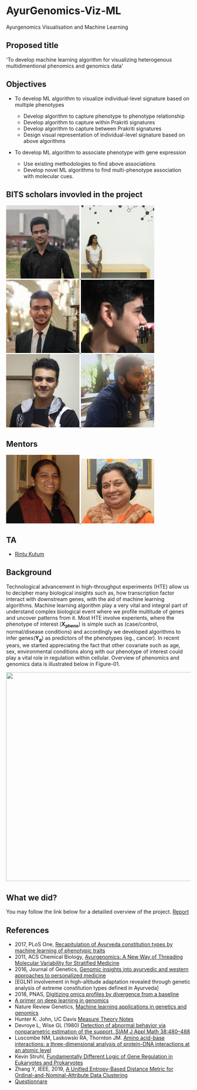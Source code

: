 # AyurGenomics-Viz-ML
Ayurgenomics Visualisation and Machine Learning

## Proposed title

'To develop machine learning algorithm for visualizing heterogenous multidimentional 
phenomics and genomics data'

## Objectives
- To develop ML algorithm to visualize individual-level signature based on multiple phenotypes
	- Develop algorithm to capture phenotype to phenotype relationship
	- Develop algorithm to capture within Prakriti signatures
	- Develop algorithm to capture between Prakriti signatures
	- Design visual representation of individual-level signature based on above algorithms 
	
- To develop ML algorithm to associate phenotype with gene expression 
	- Use existing methodologies to find above associations
	- Develop novel ML algorithms to find multi-phenotype association with molecular cues.

## BITS scholars invovled in the project

<p float="left">
  <a href="https://github.com/Rohit2706">
	<img src="images/rohit-jain.jpeg" title="Rohit Jain" width="200" />
  </a>
  <a href="https://github.com/ishitamed19">
	<img src="images/ishita-mediratta.jpeg" title="Ishita Mediratta" width="200" /> 
  </a>
  <a href="https://github.com/bhatiakartik10">
	<img src="images/kartik.jpeg" title="Kartik Bhatia" width="200" /> 
  </a>
  <a href="https://github.com/ahsanabbas123">
	<img src="images/ahsan.png" title="Syed Ahsan Abbas" width="200" /> 
  </a>
  <a href="https://github.com/Nishchit1404">
	<img src="images/nishchit.jpeg" title="Nishchit Soni" width="200" /> 
  </a>
  <a href="https://github.com/anmolagarwal04">
	<img src="images/anmol.jpeg" title="Anmol Agarwal" width="200" /> 
  </a>
</p>

## Mentors
<a href="https://www.igib.res.in/?q=bhavnaprasher">
	<img src="images/bhavana.jpg" title="Dr Bhavana Prasher" width="200" /> 
</a>

<a href="https://www.igib.res.in/?q=mitalimukerji">
	<img src="images/mitali.gif" title="Dr Mitali Mukerji" width="200" /> 
</a>

## TA
- [Rintu Kutum](https://github.com/rintukutum)

## Background
Technological advancement in high-throughput experiments (HTE) allow us to decipher 
many biological insights such as, how transcription factor interact with downstream 
genes, with the aid of machine learning algorithms. Machine learning algorithm play a very
vital and integral part of understand complex biological event where we profile
multitude of genes and uncover patterns from it. Most HTE involve experients, where
the phenotype of interest (<strong>X<sub>pheno</sub></strong>) is simple such as (case/control, normal/disease conditions)
and accordingly we developed algorithms to infer genes(<strong>Y<sub>g</sub></strong>) as predictors of the phenotypes (eg., cancer).
In recent years, we started appreciating the fact that other covariate such as
age, sex, environmental conditions along with our phenotype of interest could
play a vital role in regulation within cellular. Overview of phenomics and genomics data is illustrated below in Figure-01.

<img src="https://github.com/rintukutum/AyurGenomics-Viz-ML/blob/master/images/overview.png" width="712" height="570">

## What we did?
You may follow the link below for a detaiiled overview of the project.
[Report]()
## References
- 2017, PLoS One, [Recapitulation of Ayurveda constitution types by machine learning of phenotypic traits](https://doi.org/10.1371/journal.pone.0185380)
- 2011, ACS Chemical Biology, [Ayurgenomics: A New Way of Threading Molecular Variability for Stratified Medicine](https://doi.org/10.1021/cb2003016)
- 2016, Journal of Genetics, [Genomic insights into ayurvedic and western approaches to personalized medicine](https://www.ias.ac.in/article/fulltext/jgen/095/01/0209-0228)
- [EGLN1 involvement in high-altitude adaptation revealed through genetic analysis of extreme constitution types defined in Ayurveda]
- 2018, PNAS, [Digitizing omics profiles by divergence from a baseline](https://www.pnas.org/content/115/18/4545.long)
- [A primer on deep learning in genomics](https://www.nature.com/articles/s41588-018-0295-5.pdf)
- Nature Review Genetics, [Machine learning applications in genetics and genomics](https://www.nature.com/articles/nrg3920)
- Hunter K. John, UC Davis [Measure Theory Notes](https://www.math.ucdavis.edu/~hunter/measure_theory/measure_notes.pdf)
- Devroye L, Wise GL (1980) [Detection of abnormal behavior via nonparametric estimation of the support, SIAM J Appl Math 38:480–488](https://pdfs.semanticscholar.org/9c34/6f8a40d31d884c8d5496d1d46a4a0b1848d7.pdf)
- Luscombe NM, Laskowski RA, Thornton JM. [Amino acid-base interactions: a three-dimensional analysis of protein-DNA interactions at an atomic level](https://www.ncbi.nlm.nih.gov/pmc/articles/PMC55782/)
- Kevin Struhl, [Fundamentally Different Logic of Gene Regulation in Eukaryotes and Prokaryotes](https://www.sciencedirect.com/science/article/pii/S0092867400805991?via%3Dihub#FIG1)
- Zhang Y, IEEE, 2019, [A Unified Entropy-Based Distance Metric for Ordinal-and-Nominal-Attribute Data Clustering](https://ieeexplore.ieee.org/document/8671525)
- [Questionnare](https://static-content.springer.com/esm/art%3A10.1186%2F1479-5876-6-48/MediaObjects/12967_2008_278_MOESM2_ESM.pdf)
